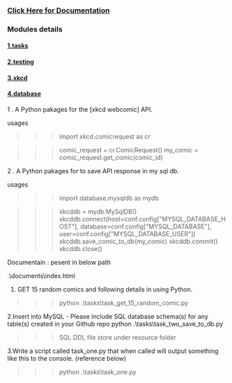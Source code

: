 
### [Click Here for Documentation](https://htmlpreview.github.io/?https://github.com/rohitrichhariya/xkcd_api/blob/main/documents/index.html)

### Modules details

#### [1.tasks](https://htmlpreview.github.io/?https://github.com/rohitrichhariya/xkcd_api/blob/main/documents/tasks.html)

#### [2.testing](https://htmlpreview.github.io/?https://github.com/rohitrichhariya/xkcd_api/blob/main/documents/testing.html)

#### [3.xkcd](https://htmlpreview.github.io/?https://github.com/rohitrichhariya/xkcd_api/blob/main/documents/xkcd.html)

#### [4.database](https://htmlpreview.github.io/?https://github.com/rohitrichhariya/xkcd_api/blob/main/documents/database.html)



1 . A Python pakages for the [xkcd webcomic] API.

usages 
>>>import xkcd.comicrequest as cr

>>>comic_request = cr.ComicRequest()
>>>my_comic = comic_request.get_comic(comic_id)



2 . A Python pakages for to save API response in my sql db.

usages 
>>>import database.mysqldb as mydb

>>>xkcddb = mydb.MySqlDB()
>>>xkcddb.connect(host=conf.config["MYSQL_DATABASE_HOST"], database=conf.config["MYSQL_DATABASE"],
                       user=conf.config["MYSQL_DATABASE_USER"])
>>>xkcddb.save_comic_to_db(my_comic)
>>>xkcddb.commit()
>>>xkcddb.close()


Documentain : pesent in below path

.\documents\index.html

1. GET 15 random comics and following details in using Python.
>>> python .\tasks\task_get_15_random_comic.py


2.Insert into MySQL - Please include SQL database schema(s) for any table(s) created in your Github repo
 python .\tasks\task_two_save_to_db.py
>>> SQL DDL file store under resource folder


3.Write a script called task_one.py that when called will output something like this to the console. (reference below)
>>> python .\tasks\task_one.py
